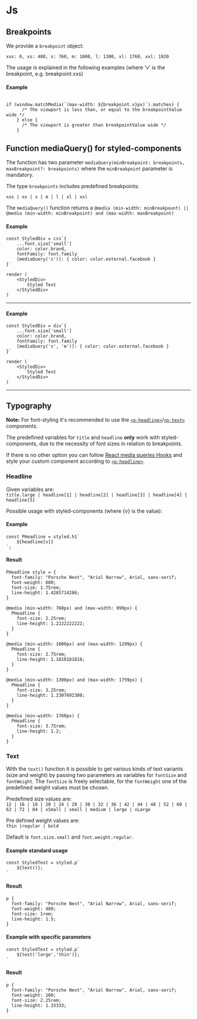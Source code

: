 # Js

## Breakpoints

We provide a `breakpoint` object: 

`xxs: 0,
 xs: 480,
 s: 760,
 m: 1000,
 l: 1300,
 xl: 1760,
 xxl: 1920` 

The usage is explained in the following examples (where 'v' is the breakpoint, e.g. breakpoint.xxs)

#### Example

```

if (window.matchMedia(`(max-width: ${breakpoint.v}px)`).matches) {
      /* The viewport is less than, or equal to the breakpointValue wide */
    } else {
      /* The viewport is greater than breakpointValue wide */
    }

```

## Function mediaQuery() for styled-components

The function has two parameter `mediaQuery(minBreakpoint: breakpoints, maxBreakpoint?: breakpoints)` where the `minBreakpoint` parameter is mandatory.

The type `breakpoints` includes predefined breakpoints:

`xxs | xs | s | m | l | xl | xxl`

The `mediaQuery()` function returns a `@media (min-width: minBreakpount) || @media (min-width: minBreakpoint) and (max-width: maxBreakpoint)`

#### Example

```
const StyledDiv = css`{
    ...font.size['small']
    color: color.brand,
    fontFamily: font.family
    [mediaQuery('s')]: { color: color.external.facebook }
}`

render (
    <StyledDiv>
        Styled Text
    </StyledDiv>
)
```

---

#### Example

```
const StyledDiv = div`{
    ...font.size['small']
    color: color.brand,
    fontFamily: font.family
    [mediaQuery('s', 'm')]: { color: color.external.facebook }
}`

render (
    <StyledDiv>
        Styled Text
    </StyledDiv>
)
```

---

## Typography

**Note:** For font-styling it's recommended to use the [`<p-headline>`](#/components/typography#headline)/[`<p-text>`](#/components/typography#text) components.

The predefined variables for `title` and `headline` **only** work with styled-components, due to the necessity of font sizes in relation to breakpoints.

If there is no other option you can follow [React media queries Hooks](https://medium.com/@ttennant/react-inline-styles-and-media-queries-using-a-custom-react-hook-e76fa9ec89f6) and style your custom component according to [`<p-headline>`](#/components/typography#headline).

### Headline

Given variables are:  
`title.large | headline[1] | headline[2] | headline[3] | headline[4] | headline[5]`

Possible usage with styled-components (where {v} is the value):

#### Example

```
const PHeadline = styled.h1`
    ${headline[v]}
`;
```

#### Result

```
PHeadline style = {
  font-family: "Porsche Next", "Arial Narrow", Arial, sans-serif;
  font-weight: 600;
  font-size: 1.75rem;
  line-height: 1.4285714286;
}

@media (min-width: 760px) and (max-width: 999px) {
  PHeadline {
    font-size: 2.25rem;
    line-height: 1.2222222222;
  }
}

@media (min-width: 1000px) and (max-width: 1299px) {
  PHeadline {
    font-size: 2.75rem;
    line-height: 1.1818181818;
  }
}

@media (min-width: 1300px) and (max-width: 1759px) {
  PHeadline {
    font-size: 3.25rem;
    line-height: 1.2307692308;
  }
}

@media (min-width: 1760px) {
  PHeadline {
    font-size: 3.75rem;
    line-height: 1.2;
  }
}
```

### Text

With the `text()` function it is possible to get various kinds of text variants (size and weight) by passing two parameters as variables for `fontSize` and `fontWeight`.
The `fontSize` is freely selectable, for the `fontWeight` one of the predefined weight values must be chosen.

Predefined size values are:  
 `12 | 16 | 18 | 20 | 24 | 28 | 30 | 32 | 36 | 42 | 44 | 48 | 52 | 60 | 62 | 72 | 84 | xSmall | small | medium | large | xLarge`  

Pre defined weight values are:  
 `thin |regular | bold`

Default is `font.size.small` and `font.weight.regular`.

#### Example standard usage

```
const StyledText = styled.p`
    ${text()};
`
```

#### Result
```
p {
  font-family: "Porsche Next", "Arial Narrow", Arial, sans-serif;
  font-weight: 400;
  font-size: 1rem;
  line-height: 1.5;
}
```

#### Example with specific parameters

```
const StyledText = styled.p`
    ${text('large','thin')};
`
```

#### Result

```
p {
  font-family: "Porsche Next", "Arial Narrow", Arial, sans-serif;
  font-weight: 100;
  font-size: 2.25rem;
  line-height: 1.33333;
}
```
